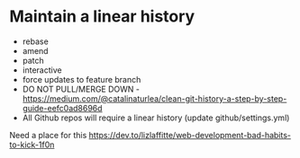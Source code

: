# Maintain a linear history

* rebase
* amend
* patch
* interactive
* force updates to feature branch
* DO NOT PULL/MERGE DOWN - https://medium.com/@catalinaturlea/clean-git-history-a-step-by-step-guide-eefc0ad8696d
* All Github repos will require a linear history (update github/settings.yml)

Need a place for this https://dev.to/lizlaffitte/web-development-bad-habits-to-kick-1f0n

